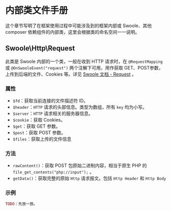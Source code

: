 # 内部类文件手册

这个章节写明了在框架使用过程中可能涉及到的框架内部或 Swoole、其他 composer 依赖组件的内部类，这里会根据类的命名空间一一说明。

## Swoole\Http\Request

此类是 Swoole 内部的一个类，一般在收到 HTTP 请求时，在 `@RequestMapping` 或 `@OnSwooleEvent("request")` 两个注解下可用，用作获取 GET、POST参数，上传到后端的文件、Cookies 等。详见 [Swoole 文档 - Request](http://wiki.swoole.com/#/http_server?id=httprequest) 。

### 属性

- `$fd`：获取当前连接的文件描述符 ID。
- `$header`：`HTTP` 请求的头部信息。类型为数组，所有 `key` 均为小写。
- `$server`：`HTTP` 请求相关的服务器信息。
- `$cookie`：获取 Cookies。
- `$get`：获取 GET 参数。
- `$post`：获取 POST 参数。
- `$files`：获取上传的文件信息

### 方法

- `rawContent()`：获取 POST 包原始二进制内容，相当于原生 PHP 的 ` file_get_contents("php://input");` 。
- `getData()`：获取完整的原始 `Http` 请求报文。包括 `Http Header` 和 `Http Body`

### 示例

```php
TODO：先放一放。
```

